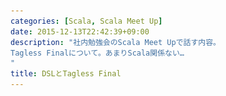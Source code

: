 ```yaml
---
categories: [Scala, Scala Meet Up]
date: 2015-12-13T22:42:39+09:00
description: "社内勉強会のScala Meet Upで話す内容。
Tagless Finalについて。あまりScala関係ない…
"
title: DSLとTagless Final
---
```


<section data-markdown
    data-separator="\n===\n"
    data-vertical="\n---\n"
    data-notes="^Note:">
<script type="text/template">
# DSLとTagless Final
----------------------
サイバーエージェント アドテクスタジオ  
Scala Meet Up 2015-12-18

<!-- .slide: class="center" -->
===
# About Me
---------
![κeenのアイコン](/images/icon.png) <!-- .element: style="position:absolute;right:0;z-index:-1" -->

 + κeen
 + [@blackenedgold](https://twitter.com/blackenedgold)
 + Github: [KeenS](https://github.com/KeenS)
 + AMoAdの新卒エンジニア
 + Lisp, ML, Rust, Shell Scriptあたりを書きます
   - Scalaは初心者 ※ [Scala初心者の新卒が頑張ってLispを作ってみた](http://adtech.cyberagent.io/scalablog/2015/12/05/scala-lisp/)
===
# 注意
------

* Scala初心者なのでScalaではなくScalaっぽい疑似コードで説明します
  + ~~コード例動かす時間が無かっただけ~~
* Scala初心者なのでScalaのコードは少なめに説明します

===
# DSLを作る
-----------

以下のようなHTTPなユーザをエミュレートするDSLを考える

``` scala
val scenario = and(
  get("/"),
  get("/users").andThen(res =>
    post("/follow", first(users.getJsonData))))
val Right(_) = runScenario(scenario, "user")
```

===
# DSLを作る
-----------

普通は以下のようなAST作ってをラップする

``` scala
trait ScenarioDSL
sealed case class Get(url: String) extends ScenarioDSL
sealed case class Post(url: String, data: JSON) extends ScenarioDSL
sealed case class And(first, ScenarioDSL, second ScenarioDSL) extends ScenarioDSL
sealed case class AndThen(first: ScenarioDSL,
   callBack: (Response) => ScenarioDSL) extends ScenarioDSL

def get(url: String): ScenarioDSL= Get(url)
....

```

===
# DSLを作る
-----------

そして`runScenario`を作る

``` scala
def runScenario(scenario: ScenarioDSL, user: String) = {
  scenario match {
    Get(url) => Client.getInstance(user).get(url)
    Post(url) => Client.getInstance(user).post(url)
    And(first, second) => {runSenario(first, user); runSenario(second, user)}
    ....
  }
}


```



===
# DSLを便利に
-------------

例えば、このDSLを`curl`コマンド関数を追加する

``` scala
def toCurl(scenario: ScenarioDSL, user: String) =
  val auth = makeAuth(user)
  scenario match {
    Get(url) => "curl ${auth} ${SERVICE_HOST}/url"
    Post(url) => "curl ${auth} -XPOST ${SERVICE_HOST}/url"
    And(first, second) => toCurl(first) + "\n" + toCurl(second)
    ....
  }
}

```

===
# DSLの拡張
-----------

このDSLに新たに`select`を追加する

``` scala
val scenario = and(
  get("/"),
  select(get("/users"),
         post("/update")))
val _ = runScenario(scenario, "user")
```

===
# Expression Problem
-------------------

この時に問題が出る

* DSLを使う全てのコードに変更が必要
  + `runScenario`と`toCurl`で`select`に対応する
* DSLそのものに手を加える必要がある
  + DSLがsealed traitされてる
  + そもそも、DSLがライブラリだったら変更出来るの？
* 実際には使ってなくても全ての関数で新しい機能に対応しないといけない
  + `toCurl`では`select`に対応しないとか
  + 逆に、`toCurl`がプラグインでコードいじれなかったらどうしよう
===
# Tagless Finalで解決出来るよ
----------------------------

* 元のコードをいじらず
* 必要な所だけを記述して
* しかも元々の実装よりも速い

DSLの作り方があります。それは型クラスを使ったやり方です。

===
# 型クラスの復習
---------------

型クラスは

* 型の振る舞うインターフェースを定めて
* インスタンスの型ごとに「後付けで」実装を与えると
* 多相的に扱えるアドホックポリモーフィズム

でした

===
# 型クラスの復習
---------------

``` rust
trait Hello { //型クラス
  fn hello(&self) -> String;
}

impl Hello for isize { //isize型のインスタンス
  fn hello(&self) -> String {format!("I'm {} years old", self)}
}
impl <'a>Hello for &'a str {//&str型のインスタンス
  fn hello(&self) -> String {format!("My name is {}", self)}
}
fn main() {
  println!("{}", 23.hello());     // => "I'm 23 years old"
  println!("{}", "κeen".hello()); // => "My name is κeen"
}
```

===
# DSLをRustに翻訳
-------------

Scalaで型クラスを説明するとややこしいので一旦先のDSL例をRustに翻訳します

``` rust
let scenario = and(
  get("/".to_string()),
  get("/users".to_string()).andThen(|req|
    post("/follow".to_string(), req.getJsonData().first)));
runScenario(scenario, "user").unwrap();
```

===
# Rustに翻訳
-------------
DSLのASTはこうなります。

``` rust
enum ScenarioDSL {
  Get{url: String},
  Post{url: String, data: RequestData},
  And{first: Box<ScenarioDSL>, second: Box<ScenarioDSL>},
  AndThen{first: Box<ScenarioDSL>,
   callBack: FnOnce<(Scenario, Request) -> ScenarioDSL>},
}
```
===
# Rustに翻訳
-------------
runScenarioはこうなります。

``` rust
fn runScenario(scenario: &ScenarioDSL, user: &str)-> Result<()> {
  match scenario {
    &ScenarioDSL::Get{ref url} => Client::instance(user).get(url),
    &ScenarioDSL::Post{ref url} => Client::instance(user).post(url),
    &ScenarioDSL::And{ref first, ref second} => {
      try!(runSenario(first));
      runSenario(second)
    },
   ...
  };
}
```

===
# Rustに翻訳
-------------
`toCurl`はこうなります

``` rust
fn toCurl(scenario: &ScenarioDSL, user: &str)-> String {
  let auth = makeAuth(user)
  match scenario {
    &ScenarioDSL::Get{ref url} => format!("curl {} {}{}", auth, SERVICE_HOST, url)
    &ScenarioDSL::Post{ref url} => format!("curl {} -X POST {}{}", auth, SERVICE_HOST, url)
    &ScenarioDSL::And{ref first, ref second} => {
      let first_str = toCurl(first, user);
      let second_str = toCurl(second, user);
      format!("{}\n{}", first_str, second_str)
    },
   ...
  }
}
```

===
# Tagless Final
---------------

Rustの準備が終わったのでTagless Finalの説明に入ります。

===
# Tagless Final
----------------

* ASTをデータではなく関数で表わす
* 同じ関数でも欲しい結果によって計算を変えるために型クラスを使う
* どの型クラスのインスタンスとして扱うかで結果を変える
  + そもそもASTは計算を抽象化してデータにしたもの。
  + 抽象的な計算があるならデータにする必要はない

* 型クラスでジェネリックに作って
* 欲しい型を伝えるだけで挙動が変わる

===
# 型クラス
----------
DSLの文法の型クラスを定義する。  
DSLっぽく見せるため、ラッパを書く(Rust特有)。


``` rust
trait ScenarioSYM {
  fn get(url: String) -> Self;
  fn post(url: String) -> Self;
  fn and(first: Self, second: Self) -> Self;
  ...
}

fn get<C: ScenarioSYM>(url: String) -> C {C::get(url)}
fn post<C: ScenarioSYM>(url: String) -> C {C::post(url)}
fn and<C: ScenarioSYM>(first: C, second: C) -> C {C::and(first, second)}
...
```


===
# `runScenario`
------
結果に`Result`型が結果として欲しいなら`Result`型に`ScenarioSYM`を実装する

```rust
impl ScenarioSYM for Result<()> {
  fn get(self,url: String) -> Self {...}
  fn post(self, url: String) -> Self {...}
  fn and(self, url: String) -> Self {...}
}

fn runScenario(res: Result<()>) -> Result<()> {
  res
}
```

===
# `toCurl`
----------
`String`が欲しいなら`String`に実装すれば良い。

``` rust
impl ScenarioSYM for String {
  fn get(self, url: String) -> Self {...}
  fn post(self, url: String) -> Self {...}
  fn and(self, url: String) -> Self {...}
}

fn toCurl(str: String) -> String {
  str
}
```

===
# 完成形
--------

``` rust
let scenario = and(
  get("/".to_string()),
  get("/users".to_string()).andThen(|req|
    post("/follow".to_string(), req.getData().iter().next())));
  // ↑ここまではジェネリックなScenarioSYM型
  // ↓ここで呼ばれることでResult<()>型にインスタンス化される
runScenario(scenario, "user").unwrap();
```

===
# DSLの拡張
-----------

拡張したい文法のDSLを定義して、欲しいものに実装するだけ。

`runScenario`に変更は要らないしサポートしない`toCurl`は気にしなくて良い。

``` rust
trait SelectSYM {
  fn select(self, first: Self, second: Self) -> Self;
}

impl SelectSYM for Result<()> {
  fn select(self, first: Self, second: Self) -> Self {...}
}
```

===
# Tagless Finalまとめ
---------------------

* この方式だと実行時にタグでパターンマッチしないので速い
* DSLの拡張も機能の拡張も容易
* 型クラス便利

===
# ScalaでのTagless Final
------------------------
Rustで分かりやすく解説したのでScalaでどうなるか見ていきます。

まずは型クラスを定義

``` scala
trait ScenarioSYM[C] {
  def get(self: C, url: String): C
  def post(self: C, url: String): C
  ...
}
def get(self: C, url: String)(implicit i: ScenarioSYM[C]): C = i.get(self, url)
def post(self: C, url: String)(implicit i: ScenarioSYM[C]): C = i.post(self, url)
...
```

===
# `runScenario`
------

``` scala
implicit val resultScenario = new ScenarioSYM[Either[Err, ()]] {
  def get(self: Either[Err, ()], url: STring): Either[Err, ()] = ...
  def post(self: Either[Err, ()], url: STring): Either[Err, ()] = ...
  ...
}

def runScenario(ast: Either[Err, ()], user: String)
      (implicit i: ScenarioSYM[Either[Err, ()]]) = ast
```

===
# 完成形
--------
Scalaの型クラスの制約上最初の例と少し異なる
(`val`じゃなくて`implicit`を取る`def`になる)


``` scala
def scenario(implict i: ScenarioSYM[C]) = Scenario
   get("/")
   get("/users") andThen((scenario, res) =>
    scenario post("/follow", first(users.getJsonData)))
val Right(_) = runScenario(scenario, "user")

```

===
# まとめ
--------

* Expression Problemについて説明した
* Tagless Finalを紹介した
* 型クラス便利
* Rust便利
* [参考](http://okmij.org/ftp/tagless-final/course/)

</script>
</section>
